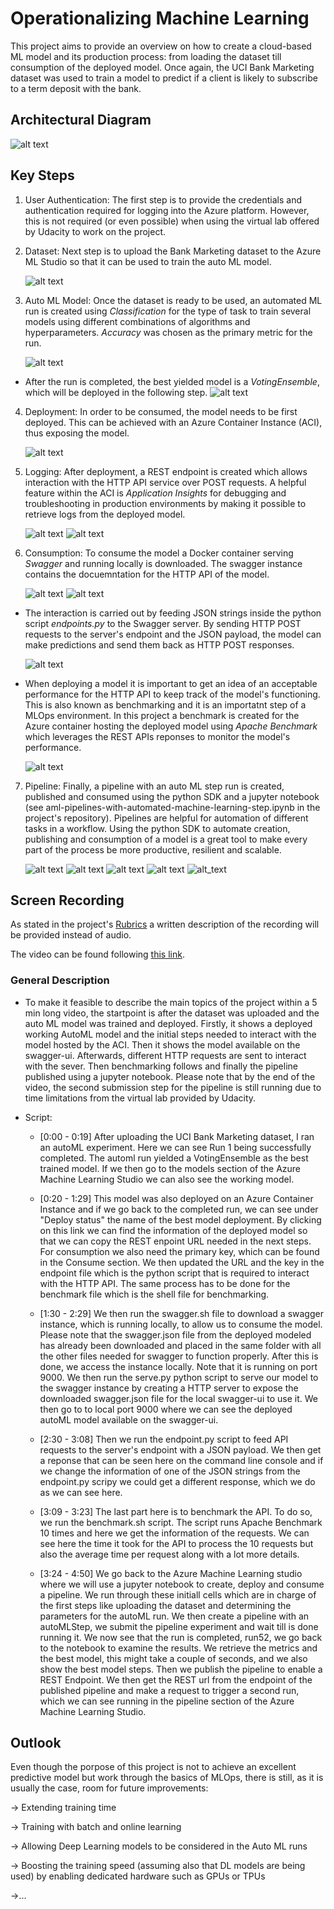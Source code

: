 # Operationalizing Machine Learning

This project aims to provide an overview on how to create a cloud-based ML model and its production process: from loading the dataset till consumption of the deployed model. Once again, the UCI Bank Marketing dataset was used to train a model to predict if a client is likely to subscribe to a term deposit with the bank.


## Architectural Diagram
![alt text](https://github.com/ACastMtz/Udacity-projects/blob/main/OperationalizingMLProject/Images/AZ_Arch_Diagram.png?raw=true)

## Key Steps
1. User Authentication: The first step is to provide the credentials and authentication required for logging into the Azure platform. However, this is not required (or even possible) when using the virtual lab offered by Udacity to work on the project. 

2. Dataset: Next step is to upload the Bank Marketing dataset to the Azure ML Studio so that it can be used to train the auto ML model.

   ![alt text](https://github.com/ACastMtz/Udacity-projects/blob/main/OperationalizingMLProject/Images/Dataset.png?raw=true)

3. Auto ML Model: Once the dataset is ready to be used, an automated ML run is created using *Classification* for the type of task to train several models using different combinations of algorithms and hyperparameters. *Accuracy* was chosen as the primary metric for the run.

   ![alt text](https://github.com/ACastMtz/Udacity-projects/blob/main/OperationalizingMLProject/Images/automlrun_completed.png?raw=true)

  * After the run is completed, the best yielded model is a *VotingEnsemble*, which will be deployed in the following step.
    ![alt text](https://github.com/ACastMtz/Udacity-projects/blob/main/OperationalizingMLProject/Images/best_model.png?raw=true)

4. Deployment: In order to be consumed, the model needs to be first deployed. This can be achieved with an Azure Container Instance (ACI), thus exposing the model.

   ![alt text](https://github.com/ACastMtz/Udacity-projects/blob/main/OperationalizingMLProject/Images/deploy_aidisabled.png?raw=true)

5. Logging: After deployment, a REST endpoint is created which allows interaction with the HTTP API service over POST requests. A helpful feature within the ACI is *Application Insights* for debugging and troubleshooting in production environments by making it possible to retrieve logs from the deployed model.

   ![alt text](https://github.com/ACastMtz/Udacity-projects/blob/main/OperationalizingMLProject/Images/deploy_aienabled.png?raw=true)
   ![alt text](https://github.com/ACastMtz/Udacity-projects/blob/main/OperationalizingMLProject/Images/logging.png?raw=true)

6. Consumption: To consume the model a Docker container serving *Swagger* and running locally is downloaded. The swagger instance contains the docuemntation for the HTTP API of the model.

   ![alt text](https://github.com/ACastMtz/Udacity-projects/blob/main/OperationalizingMLProject/Images/swagger.png?raw=true)
   ![alt text](https://github.com/ACastMtz/Udacity-projects/blob/main/OperationalizingMLProject/Images/swagger_1.png?raw=true)

  * The interaction is carried out by feeding JSON strings inside the python script *endpoints.py* to the Swagger server. By sending HTTP POST requests to the server's endpoint and the JSON payload, the model can make predictions and send them back as HTTP POST responses.

     ![alt text](https://github.com/ACastMtz/Udacity-projects/blob/main/OperationalizingMLProject/Images/endpoints_int.png?raw=true)

  * When deploying a model it is important to get an idea of an acceptable performance for the HTTP API to keep track of the model's functioning. This is also known as benchmarking and it is an importatnt step of a MLOps environment. In this project a benchmark is created for the  Azure container hosting the deployed model using *Apache Benchmark* which leverages the REST APIs reponses to monitor the model's performance.

     ![alt text](https://github.com/ACastMtz/Udacity-projects/blob/main/OperationalizingMLProject/Images/benchmark.png?raw=true)

7. Pipeline: Finally, a pipeline with an auto ML step run is created, published and consumed using the python SDK and a jupyter notebook (see aml-pipelines-with-automated-machine-learning-step.ipynb in the project's repository). Pipelines are helpful for automation of different tasks in a workflow. Using the python SDK to automate creation, publishing and consumption of a model is a great tool to make every part of the process be more productive, resilient and scalable.

   ![alt text](https://github.com/ACastMtz/Udacity-projects/blob/main/OperationalizingMLProject/Images/Pipeline_running.png?raw=true)
   ![alt text](https://github.com/ACastMtz/Udacity-projects/blob/main/OperationalizingMLProject/Images/ds_automlmod.png?raw=true)
   ![alt text](https://github.com/ACastMtz/Udacity-projects/blob/main/OperationalizingMLProject/Images/widget.png?raw=true)
   ![alt text](https://github.com/ACastMtz/Udacity-projects/blob/main/OperationalizingMLProject/Images/published_pipeline.png?raw=true)
   ![alt_text](https://github.com/ACastMtz/Udacity-projects/blob/main/OperationalizingMLProject/Images/pipeline_endpoint.png?raw=true)

## Screen Recording
As stated in the project's <a href="https://review.udacity.com/#!/rubrics/2893/view">Rubrics</a> a written description of the recording will be provided instead of audio.

The video can be found following <a href="https://youtu.be/4gdzvKhe5bE">this link</a>.


### General Description

* To make it feasible to describe the main topics of the project within a 5 min long video, the startpoint is after the dataset was uploaded and the auto ML model was trained and deployed. Firstly, it shows a deployed working AutoML model and the initial steps needed to interact with the model hosted by the ACI. Then it shows the model available on the swagger-ui. Afterwards, different HTTP requests are sent to interact with the sever. Then benchmarking follows and finally the pipeline published using a jupyter notebook. Please note that by the end of the video, the second submission step for the pipeline is still running due to time limitations from the virtual lab provided by Udacity.

* Script:

   * [0:00 - 0:19] After uploading the UCI Bank Marketing dataset, I ran an autoML experiment. Here we can see Run 1 being successfully completed. The automl run yielded a VotingEnsemble as the best trained model. If we then go to the models section of the Azure Machine Learning Studio we can also see the working model.
   
   * [0:20 - 1:29] This model was also deployed on an Azure Container Instance and if we go back to the completed run, we can see under "Deploy status" the name of the best model deployment. By clicking on this link we can find the information of the deployed model so that we can copy the REST enpoint URL needed in the next steps. For consumption we also need the primary key, which can be found in the Consume section. We then updated the URL and the key in the endpoint file which is the python script that is required to interact with the HTTP API. The same process has to be done for the benchmark file which is the shell file for benchmarking.
 
   * [1:30 - 2:29] We then run the swagger.sh file to download a swagger instance, which is running locally, to allow us to consume the model. Please note that the swagger.json file from the deployed modeled has already been downloaded and placed in the same folder with all the other files needed for swagger to function properly. After this is done, we access the instance locally. Note that it is running on port 9000. We then run the serve.py python script to serve our model to the swagger instance by creating a HTTP server to expose the downloaded swagger.json file for the local swagger-ui to use it. We then go to to local port 9000 where we can see the deployed autoML model available on the swagger-ui.
 
   * [2:30 - 3:08] Then we run the endpoint.py script to feed API requests to the server's endpoint with a JSON payload. We then get a reponse that can be seen here on the command line console and if we change the information of one of the JSON strings from the endpoint.py scripy we could get a different response, which we do as we can see here.
 
   * [3:09 - 3:23] The last part here is to benchmark the API. To do so, we run the benchmark.sh script. The script runs Apache Benchmark 10 times and here we get the information of the requests. We can see here the time it took for the API to process the 10 requests but also the average time per request along with a lot more details.
 
   * [3:24 - 4:50] We go back to the Azure Machine Learning studio where we will use a jupyter notebook to create, deploy and consume a pipeline. We run through these initiall cells which are in charge of the first steps like uploading the dataset and determining the parameters for the autoML run. We then create a pipeline with an autoMLStep, we submit the pipeline experiment and wait till is done running it. We now see that the run is completed, run52, we go back to the notebook to examine the results. We retrieve the metrics and the best model, this might take a couple of seconds, and we also show the best model steps. Then we publish the pipeline to enable a REST Endpoint. We then get the REST url from the endpoint of the published pipeline and make a request to trigger a second run, which we can see running in the pipeline section of the Azure Machine Learning Studio.


## Outlook
Even though the porpose of this project is not to achieve an excellent predictive model but work through the basics of MLOps, there is still, as it is usually the case, room for future improvements:

-> Extending training time

-> Training with batch and online learning

-> Allowing Deep Learning models to be considered in the Auto ML runs

-> Boosting the training speed (assuming also that DL models are being used) by enabling dedicated hardware such as GPUs or TPUs

->...
